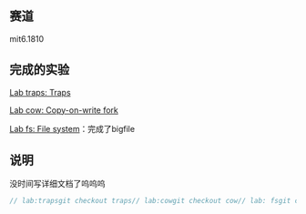 ## 赛道

mit6.1810

## 完成的实验

[Lab traps: Traps](https://pdos.csail.mit.edu/6.828/2022/labs/traps.html)

[Lab cow: Copy-on-write fork](https://pdos.csail.mit.edu/6.828/2022/labs/cow.html)

[Lab fs: File system](https://pdos.csail.mit.edu/6.828/2022/labs/fs.html)：完成了bigfile

## 说明

没时间写详细文档了呜呜呜

```C
// lab:trapsgit checkout traps// lab:cowgit checkout cow// lab: fsgit checkouy fs
```

